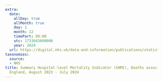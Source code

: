 ```yaml
---
extra:
  date:
    allDay: true
    allMonth: true
    day: 1
    month: 12
    timePart: 09:00
    utc: 1733043600000
    year: 2024
  url: https://digital.nhs.uk/data-and-information/publications/statistical/shmi/2024-12
taxonomies:
  source:
  - NHS
title: Summary Hospital-level Mortality Indicator (SHMI), Deaths associated with hospitalisation,
  England, August 2023 - July 2024
---
```


